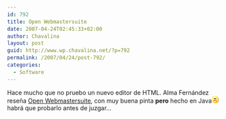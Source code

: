```yaml
---
id: 792
title: Open Webmastersuite
date: 2007-04-24T02:45:33+02:00
author: Chavalina
layout: post
guid: http://www.wp.chavalina.net/?p=792
permalink: /2007/04/24/post-792/
categories:
  - Software
---
```

Hace mucho que no pruebo un nuevo editor de HTML. Alma Fern&aacute;ndez rese&ntilde;a [Open Webmastersuite](http://www.webmasterlibre.com/2007/04/23/open-webmastersuite-una-suite-completa-y-multiplataforma/), con muy buena pinta **pero** hecho en Java![emo](/imagenes/emoticonos/triste.gif) habr&aacute; que probarlo antes de juzgar&#8230;